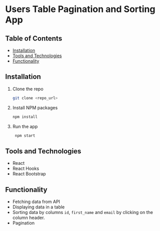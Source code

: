 # Users Table Pagination and Sorting App

## Table of Contents

- [Installation](#installation)
- [Tools and Technologies](#tools-and-technologies)
- [Functionality](#functionality)

## Installation

1. Clone the repo
   ```sh
   git clone <repo_url>
    ```

2. Install NPM packages
   ```sh
   npm install
   ```

3. Run the app
   ```sh
    npm start
    ```

## Tools and Technologies

- React
- React Hooks
- React Bootstrap


## Functionality

- Fetching data from API
- Displaying data in a table
- Sorting data by columns `id`, `first_name` and `email` by clicking on the column header.
- Pagination